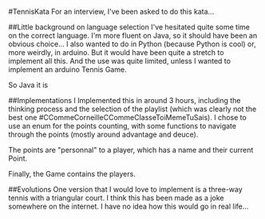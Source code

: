 #TennisKata
For an interview, I've been asked to do this kata...

##Little background on language selection
I've hesitated quite some time on the correct language. I'm more fluent on Java, so it should have been an obvious choice...
I also wanted to do in Python (because Python is cool) or, more weirdly, in arduino. But it would have been quite a stretch to implement all this. And the use was quite limited, unless I wanted to implement an arduino Tennis Game.

So Java it is

##Implementations
I Implemented this in around 3 hours, including the thinking process and the selection of the playlist (which was clearly not the best one #CCommeCorneilleCCommeClasseToiMemeTuSais).
I chose to use an enum for the points counting, with some functions to navigate through the points (mostly around advantage and deuce).

The points are "personnal" to a player, which has a name and their current Point.

Finally, the Game contains the players.

##Evolutions
One version that I would love to implement is a three-way tennis with a triangular court. I think this has been made as a joke somewhere on the internet. I have no idea how this would go in real life...
